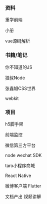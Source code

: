 ### 资料

重学前端

小册

vue源码解析



### 书籍/笔记

你不知道的JS

狼叔Node

张鑫旭CSS世界

webkit

### 项目

h5脚手架

前端监控

微信第三方平台

node wechat SDK

taro小程序商城

React Native

微博客户端 Flutter

文档产出 视频讲解

